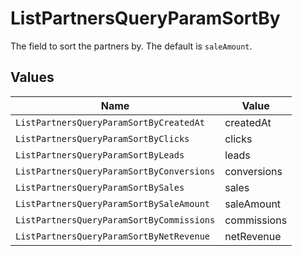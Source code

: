 # ListPartnersQueryParamSortBy

The field to sort the partners by. The default is `saleAmount`.


## Values

| Name                                      | Value                                     |
| ----------------------------------------- | ----------------------------------------- |
| `ListPartnersQueryParamSortByCreatedAt`   | createdAt                                 |
| `ListPartnersQueryParamSortByClicks`      | clicks                                    |
| `ListPartnersQueryParamSortByLeads`       | leads                                     |
| `ListPartnersQueryParamSortByConversions` | conversions                               |
| `ListPartnersQueryParamSortBySales`       | sales                                     |
| `ListPartnersQueryParamSortBySaleAmount`  | saleAmount                                |
| `ListPartnersQueryParamSortByCommissions` | commissions                               |
| `ListPartnersQueryParamSortByNetRevenue`  | netRevenue                                |